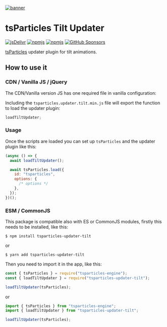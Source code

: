 [![banner](https://particles.js.org/images/banner2.png)](https://particles.js.org)

# tsParticles Tilt Updater

[![jsDelivr](https://data.jsdelivr.com/v1/package/npm/tsparticles-updater-tilt/badge)](https://www.jsdelivr.com/package/npm/tsparticles-updater-tilt)
[![npmjs](https://badge.fury.io/js/tsparticles-updater-tilt.svg)](https://www.npmjs.com/package/tsparticles-updater-tilt)
[![npmjs](https://img.shields.io/npm/dt/tsparticles-updater-tilt)](https://www.npmjs.com/package/tsparticles-updater-tilt) [![GitHub Sponsors](https://img.shields.io/github/sponsors/matteobruni)](https://github.com/sponsors/matteobruni)

[tsParticles](https://github.com/matteobruni/tsparticles) updater plugin for tilt animations.

## How to use it

### CDN / Vanilla JS / jQuery

The CDN/Vanilla version JS has one required file in vanilla configuration:

Including the `tsparticles.updater.tilt.min.js` file will export the function to load the updater plugin:

```javascript
loadTiltUpdater;
```

### Usage

Once the scripts are loaded you can set up `tsParticles` and the updater plugin like this:

```javascript
(async () => {
  await loadTiltUpdater();

  await tsParticles.load({
    id: "tsparticles",
    options: {
      /* options */
    },
  });
})();
```

### ESM / CommonJS

This package is compatible also with ES or CommonJS modules, firstly this needs to be installed, like this:

```shell
$ npm install tsparticles-updater-tilt
```

or

```shell
$ yarn add tsparticles-updater-tilt
```

Then you need to import it in the app, like this:

```javascript
const { tsParticles } = require("tsparticles-engine");
const { loadTiltUpdater } = require("tsparticles-updater-tilt");

loadTiltUpdater(tsParticles);
```

or

```javascript
import { tsParticles } from "tsparticles-engine";
import { loadTiltUpdater } from "tsparticles-updater-tilt";

loadTiltUpdater(tsParticles);
```
